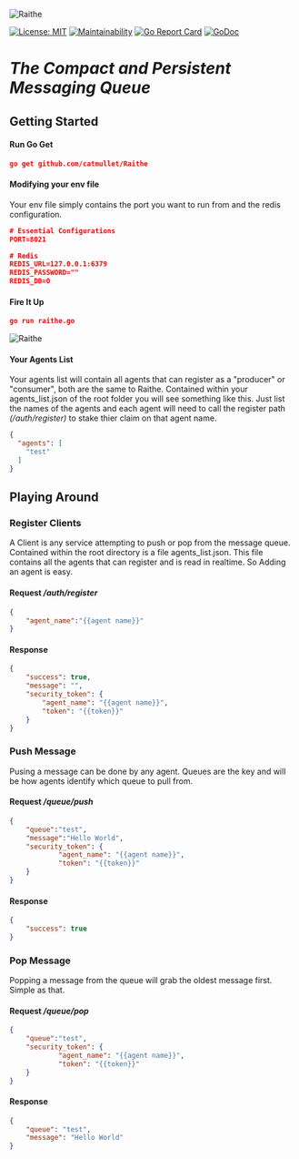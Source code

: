 ![Raithe](https://raw.githubusercontent.com/catmullet/Raithe/master/docs/img/banner.jpg)

[![License: MIT](https://img.shields.io/badge/License-MIT-yellow.svg)](https://github.com/catmullet/Raithe/blob/master/LICENSE)
[![Maintainability](https://api.codeclimate.com/v1/badges/94e11fd3b812339047c5/maintainability)](https://codeclimate.com/github/catmullet/Raithe/maintainability)
[![Go Report Card](https://goreportcard.com/badge/github.com/catmullet/Raithe)](https://goreportcard.com/report/github.com/catmullet/Raithe)
[![GoDoc](https://godoc.org/github.com/catmullet/Raithe?status.svg)](https://godoc.org/github.com/catmullet/Raithe)

# _The Compact and Persistent Messaging Queue_
## Getting Started
#### Run Go Get
```json
go get github.com/catmullet/Raithe
```
#### Modifying your env file
Your env file simply contains the port you want to run from and the redis configuration.
```json
# Essential Configurations
PORT=8021

# Redis
REDIS_URL=127.0.0.1:6379
REDIS_PASSWORD=""
REDIS_DB=0
```
#### Fire It Up
```json
go run raithe.go
```
![Raithe](https://raw.githubusercontent.com/catmullet/Raithe/master/docs/img/Raithe_cmd.png)
#### Your Agents List
Your agents list will contain all agents that can register as a "producer" or "consumer", both are the same to Raithe.
Contained within your agents_list.json of the root folder you will see something like this.  Just list the names of the agents and each agent will need to call the register path _(/auth/register)_ to stake thier claim on that agent name.
```json
{
  "agents": [
    "test"
  ]
}
```
## Playing Around
### Register Clients
A Client is any service attempting to push or pop from the message queue.  
Contained within the root directory is a file agents_list.json.  This file contains all the agents that can register and is read in realtime.  So Adding an agent is easy.

#### Request _/auth/register_
```json
{
	"agent_name":"{{agent name}}"
}
```
#### Response
```json
{
    "success": true,
    "message": "",
    "security_token": {
        "agent_name": "{{agent name}}",
        "token": "{{token}}"
    }
}
```

### Push Message
Pusing a message can be done by any agent.  Queues are the key and will be how agents identify which queue to pull from.
#### Request _/queue/push_
```json
{
	"queue":"test",
	"message":"Hello World",
	"security_token": {
        	"agent_name": "{{agent name}}",
        	"token": "{{token}}"
    }
}
```
#### Response
```json
{
    "success": true
}
```
### Pop Message
Popping a message from the queue will grab the oldest message first.  Simple as that.
#### Request _/queue/pop_
```json
{
	"queue":"test",
	"security_token": {
        	"agent_name": "{{agent name}}",
        	"token": "{{token}}"
    }
}
```
#### Response
```json
{
    "queue": "test",
    "message": "Hello World"
}
